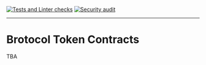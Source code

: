 [![Tests and Linter checks](https://github.com/block42-blockchain-company/brotocol-token-contracts/actions/workflows/basic.yml/badge.svg)](https://github.com/block42-blockchain-company/brotocol-token-contracts/actions/workflows/basic.yml)
[![Security audit](https://github.com/block42-blockchain-company/brotocol-token-contracts/actions/workflows/audit.yml/badge.svg)](https://github.com/block42-blockchain-company/brotocol-token-contracts/actions/workflows/audit.yml)

---
# Brotocol Token Contracts

TBA